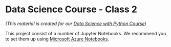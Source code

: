 # Data Science Course - Class 2
_(This material is created for our [Data Science with Python Course](https://rmotr.com/data-science-python-course))_

This project consist of a number of Jupyter Notebooks. We recommend you to set them up using [Microsoft Azure Notebooks](https://notebooks.azure.com).
